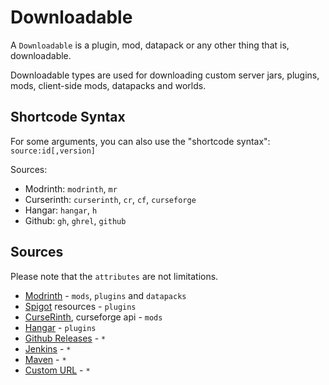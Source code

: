 # Downloadable

A `Downloadable` is a plugin, mod, datapack or any other thing that is, downloadable.

Downloadable types are used for downloading custom server jars, plugins, mods, client-side mods, datapacks and worlds.

## Shortcode Syntax

For some arguments, you can also use the "shortcode syntax": `source:id[,version]`

Sources:

- Modrinth: `modrinth`, `mr`
- Curserinth: `curserinth`, `cr`, `cf`, `curseforge`
- Hangar: `hangar`, `h`
- Github: `gh`, `ghrel`, `github`

## Sources

Please note that the `attributes` are not limitations.

- [Modrinth](./modrinth.md) - `mods`, `plugins` and `datapacks`
- [Spigot](./spigot.md) resources - `plugins`
- [CurseRinth](./curserinth.md), curseforge api - `mods`
- [Hangar](./hangar.md) - `plugins`
- [Github Releases](./github-releases.md) - `*`
- [Jenkins](./jenkins.md) - `*`
- [Maven](./maven.md) - `*`
- [Custom URL](./custom-url.md) - `*`
